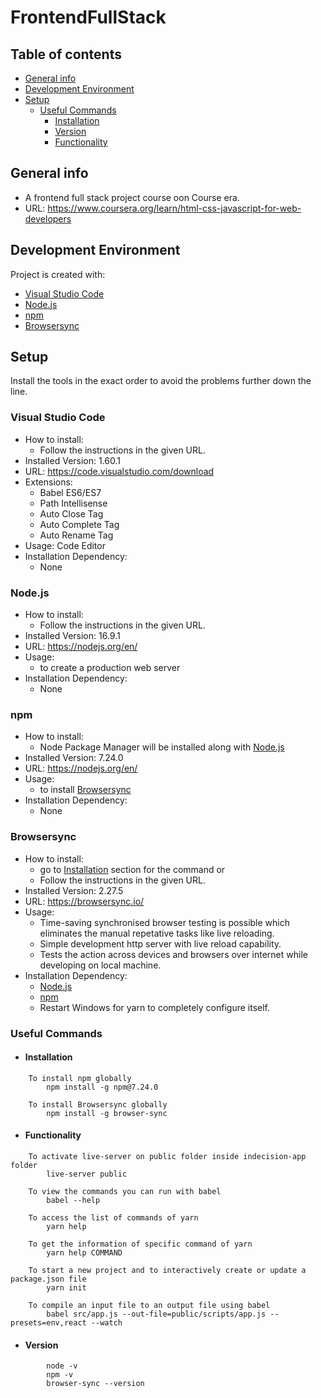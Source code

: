 # FrontendFullStack

## Table of contents
* [General info](#general-info)
* [Development Environment](#development-environment)
* [Setup](#setup)
    * [Useful Commands](#useful-commands)
        * [Installation](#installation)
        * [Version](#version)
        * [Functionality](#functionality)

## General info
*   A frontend full stack project course oon Course era.
*   URL: https://www.coursera.org/learn/html-css-javascript-for-web-developers
	
## Development Environment
Project is created with:
* [Visual Studio Code](#visual-studio-code) 
* [Node.js](#Node.js)
* [npm](#npm)
* [Browsersync](#browsersync)

## Setup
Install the tools in the exact order to avoid the problems further down the line.

### Visual Studio Code
*   How to install:
    * Follow the instructions in the given URL.
*   Installed Version: 1.60.1 
*   URL: https://code.visualstudio.com/download
*   Extensions:
    * Babel ES6/ES7
    * Path Intellisense
    * Auto Close Tag
    * Auto Complete Tag
    * Auto Rename Tag
*   Usage: Code Editor
*   Installation Dependency:
    * None

### Node.js
*   How to install:
    * Follow the instructions in the given URL.
*   Installed Version: 16.9.1
*   URL: https://nodejs.org/en/
*   Usage: 
    * to create a production web server
*   Installation Dependency:
    * None

### npm
*   How to install:
    * Node Package Manager will be installed along with [Node.js](#Node.js)
*   Installed Version: 7.24.0
*   URL: https://nodejs.org/en/
*   Usage: 
    * to install [Browsersync](#browsersync)
*   Installation Dependency: 
    * None

### Browsersync
*   How to install:
    * go to  [Installation](#installation) section for the command or 
    * Follow the instructions in the given URL. 
*   Installed Version: 2.27.5
*   URL: https://browsersync.io/
*   Usage: 
    * Time-saving synchronised browser testing is possible which eliminates the manual repetative tasks like live reloading.
    * Simple development http server with live reload capability.
    * Tests the action across devices and browsers over internet while developing on local machine.
*   Installation Dependency:
    * [Node.js](#Node.js)
    * [npm](#npm)
    * Restart Windows for yarn to completely configure itself.


### Useful Commands

* #### Installation
```
    To install npm globally
        npm install -g npm@7.24.0

    To install Browsersync globally
        npm install -g browser-sync
```
* #### Functionality
```
    To activate live-server on public folder inside indecision-app folder
        live-server public

    To view the commands you can run with babel
        babel --help
    
    To access the list of commands of yarn
        yarn help
    
    To get the information of specific command of yarn
        yarn help COMMAND
    
    To start a new project and to interactively create or update a package.json file
        yarn init

    To compile an input file to an output file using babel 
        babel src/app.js --out-file=public/scripts/app.js --presets=env,react --watch
```
* #### Version
```
        node -v 
        npm -v
        browser-sync --version
```



